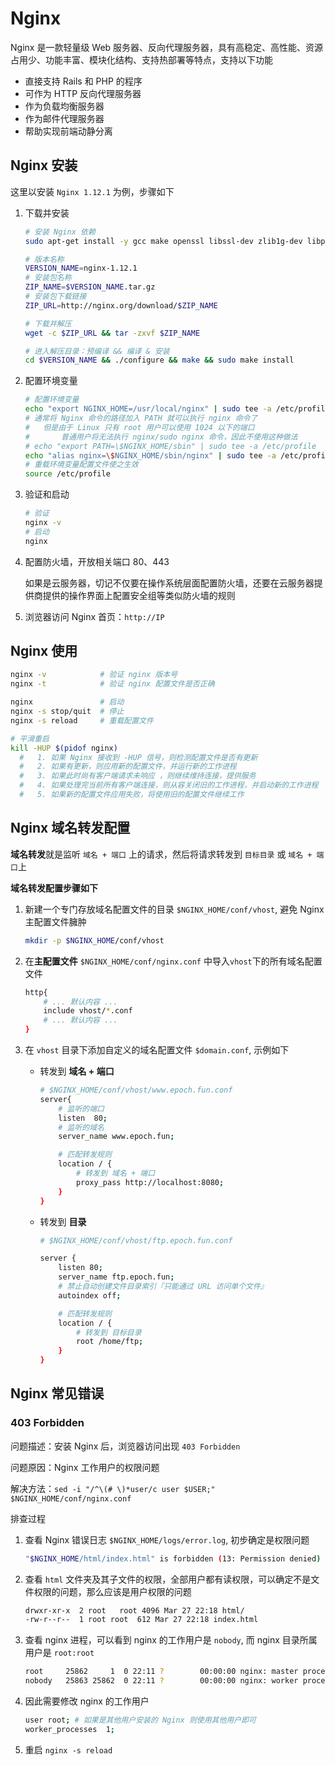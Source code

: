 # Nginx

Nginx 是一款轻量级 Web 服务器、反向代理服务器，具有高稳定、高性能、资源占用少、功能丰富、模块化结构、支持热部署等特点，支持以下功能

- 直接支持 Rails 和 PHP 的程序
- 可作为 HTTP 反向代理服务器
- 作为负载均衡服务器
- 作为邮件代理服务器
- 帮助实现前端动静分离

## Nginx 安装

这里以安装 `Nginx 1.12.1` 为例，步骤如下

1. 下载并安装

    ```bash
    # 安装 Nginx 依赖
    sudo apt-get install -y gcc make openssl libssl-dev zlib1g-dev libpcre3 libpcre3-dev

    # 版本名称
    VERSION_NAME=nginx-1.12.1
    # 安装包名称
    ZIP_NAME=$VERSION_NAME.tar.gz
    # 安装包下载链接
    ZIP_URL=http://nginx.org/download/$ZIP_NAME

    # 下载并解压
    wget -c $ZIP_URL && tar -zxvf $ZIP_NAME

    # 进入解压目录：预编译 && 编译 & 安装
    cd $VERSION_NAME && ./configure && make && sudo make install
    ```

2. 配置环境变量

    ```bash
    # 配置环境变量
    echo "export NGINX_HOME=/usr/local/nginx" | sudo tee -a /etc/profile
    # 通常将 Nginx 命令的路径加入 PATH 就可以执行 nginx 命令了
    #   但是由于 Linux 只有 root 用户可以使用 1024 以下的端口
    #       普通用户将无法执行 nginx/sudo nginx 命令，因此不使用这种做法
    # echo "export PATH=\$NGINX_HOME/sbin" | sudo tee -a /etc/profile
    echo "alias nginx=\$NGINX_HOME/sbin/nginx" | sudo tee -a /etc/profile
    # 重载环境变量配置文件使之生效
    source /etc/profile
    ```

3. 验证和启动

    ```bash
    # 验证
    nginx -v
    # 启动
    nginx
    ```

4. 配置防火墙，开放相关端口 80、443

    如果是云服务器，切记不仅要在操作系统层面配置防火墙，还要在云服务器提供商提供的操作界面上配置安全组等类似防火墙的规则

5. 浏览器访问 Nginx 首页：`http://IP`

## Nginx 使用

```bash
nginx -v            # 验证 nginx 版本号
nginx -t            # 验证 nginx 配置文件是否正确

nginx               # 启动
nginx -s stop/quit  # 停止
nginx -s reload     # 重载配置文件

# 平滑重启
kill -HUP $(pidof nginx)
  #   1. 如果 Nginx 接收到 -HUP 信号，则检测配置文件是否有更新
  #   2. 如果有更新，则应用新的配置文件，并运行新的工作进程
  #   3. 如果此时尚有客户端请求未响应 ，则继续维持连接，提供服务
  #   4. 如果处理完当前所有客户端连接，则从容关闭旧的工作进程，并启动新的工作进程
  #   5. 如果新的配置文件应用失败，将使用旧的配置文件继续工作
```

## Nginx 域名转发配置

**域名转发**就是监听 `域名 + 端口` 上的请求，然后将请求转发到 `目标目录` 或 `域名 + 端口`上

**域名转发配置步骤如下**

1. 新建一个专门存放域名配置文件的目录 `$NGINX_HOME/conf/vhost`, 避免 Nginx 主配置文件臃肿

    ```bash
    mkdir -p $NGINX_HOME/conf/vhost
    ```

2. 在**主配置文件** `$NGINX_HOME/conf/nginx.conf` 中导入`vhost`下的所有域名配置文件

    ```bash
    http{
        # ... 默认内容 ...
        include vhost/*.conf
        # ... 默认内容 ...
    }
    ```

3. 在 `vhost` 目录下添加自定义的域名配置文件 `$domain.conf`, 示例如下

    - 转发到 **域名 + 端口**

        ```bash
        # $NGINX_HOME/conf/vhost/www.epoch.fun.conf
        server{
            # 监听的端口
            listen  80;
            # 监听的域名
            server_name www.epoch.fun;

            # 匹配转发规则
            location / {
                # 转发到 域名 + 端口
                proxy_pass http://localhost:8080;
            }
        }
        ```

    - 转发到 **目录**

        ```bash
        # $NGINX_HOME/conf/vhost/ftp.epoch.fun.conf

        server {
            listen 80;
            server_name ftp.epoch.fun;
            # 禁止自动创建文件目录索引『只能通过 URL 访问单个文件』
            autoindex off;

            # 匹配转发规则
            location / {
                # 转发到 目标目录
                root /home/ftp;
            }
        }
        ```

## Nginx 常见错误

### 403 Forbidden

问题描述：安装 Nginx 后，浏览器访问出现 `403 Forbidden`

问题原因：Nginx 工作用户的权限问题

解决方法：`sed -i "/^\(# \)*user/c user $USER;" $NGINX_HOME/conf/nginx.conf`

排查过程

1. 查看 Nginx 错误日志 `$NGINX_HOME/logs/error.log`, 初步确定是权限问题

    ```bash
    "$NGINX_HOME/html/index.html" is forbidden (13: Permission denied)
    ```

2. 查看 `html` 文件夹及其子文件的权限，全部用户都有读权限，可以确定不是文件权限的问题，那么应该是用户权限的问题

    ```bash
    drwxr-xr-x  2 root   root 4096 Mar 27 22:18 html/
    -rw-r--r--  1 root root  612 Mar 27 22:18 index.html
    ```

3. 查看 nginx 进程，可以看到 nginx 的工作用户是 `nobody`, 而 nginx 目录所属用户是 `root:root`

    ```bash
    root     25862     1  0 22:11 ?        00:00:00 nginx: master process /root/softwares/nginx-1.12.1/sbin/nginx
    nobody   25863 25862  0 22:11 ?        00:00:00 nginx: worker process
    ```

4. 因此需要修改 nginx 的工作用户

    ```bash
    user root; # 如果是其他用户安装的 Nginx 则使用其他用户即可
    worker_processes  1;
    ```

5. 重启 `nginx -s reload`